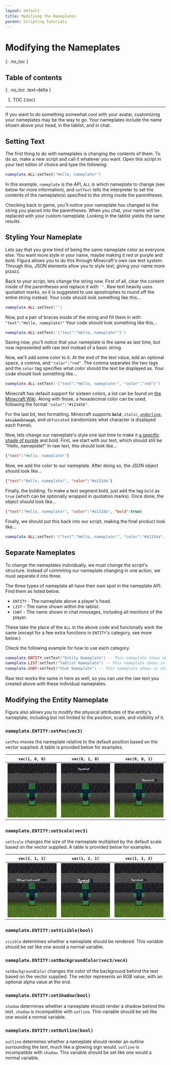 ```yaml
---
layout: default
title: Modifying the Nameplates
parent: Scripting Tutorials
---
```


# Modifying the Nameplates
{: .no_toc }

## Table of contents
{: .no_toc .text-delta }

1. TOC
{:toc}

---

If you want to do something somewhat cool with your avatar, customizing your nameplates may be the way to go. Your nameplates include the name shown above your head, in the tablist, and in chat.

## Setting Text

The first thing to do with nameplates is changing the contents of them. To do so, make a new script and call it whatever you want. Open this script in your text editor of choice and type the following:

```lua
nameplate.ALL:setText("Hello, nameplate!")
```

In this example, `nameplate` is the API, `ALL` is which nameplate to change (see below for more information), and `setText` tells the interpreter to set the contents of the nameplate(s) specified to the string inside the parentheses.

Checking back in game, you'll notice your nameplate has changed to the string you placed into the parentheses. When you chat, your name will be replaced with your custom nameplate. Looking in the tablist yields the same results.

## Styling Your Nameplate

Lets say that you grew tired of being the same nameplate color as everyone else. You want more style in your name, maybe making it red or purple and bold. Figura allows you to do this through Minecraft's own raw text system. Through this, JSON elements allow you to style text, giving your name more pizazz.

Back to your script, lets change the string now. First of all, clear the content inside of the parentheses and replace it with `''`. Raw text heavily uses quotation marks, so it is suggested to use apostrophes to round off the entire string instead. Your code should look something like this...

```lua
nameplate.ALL:setText('')
```

Now, put a pair of braces inside of the string and fill them in with `"text":"Hello, nameplate!"` Your code should look something like this...

```lua
nameplate.ALL:setText('{"text":"Hello, nameplate!"}')
```

Saving now, you'll notice that your nameplate is the same as last time, but now represented with raw text instead of a basic string.

Now, we'll add some color to it. At the end of the text value, add an optional space, a comma, and `"color":"red"`. The comma separates the two tags and the `color` tag specifies what color should the text be displayed as. Your code should look something like...

```lua
nameplate.ALL:setText('{"text":"Hello, nameplate!", "color":"red"}')
```

Minecraft has default support for sixteen colors, a list can be found on [the Minecraft Wiki](https://minecraft.fandom.com/wiki/Formatting_codes#Color_codes). Along with those, a hexadecimal color can be used, following the format `"color":"#123456"`.

For the last bit, text formatting. Minecraft supports **`bold`**, *`italic`*, <ins>`underline`</ins>, ~~`strikethrough`~~, and `obfuscated` (randomizes what character is displayed each frame).

Now, lets change our nameplate's style one last time to make it [a specific shade of purple](https://colorpicker.me/#a131da "#a131da") and bold. First, we start with our text, which should still be "Hello, nameplate!" In raw text, this should look like...

```json
{"text":"Hello, nameplate!"}
```

Now, we add the color to our nameplate. After doing so, the JSON object should look like...

```json
{"text":"Hello, nameplate!", "color":"#a131da"}
```

Finally, the bolding. To make a text segment bold, just add the tag `bold` as `true` (which can be optionally wrapped in quotation marks). Once done, the object should look like...

```json
{"text":"Hello, nameplate!", "color":"#a131da", "bold":true}
```

Finally, we should put this back into our script, making the final product look like...

```lua
nameplate.ALL:setText('{"text":"Hello, nameplate!", "color":"#a131da", "bold":true}')
```

## Separate Nameplates

To change the nameplates individually, we must change the script's structure. Instead of commiting our nameplate changing in one action, we must separate it into three.

The three types of nameplate all have their own spot in the nameplate API. Find them as listed below.

- `ENTITY` - The nameplate above a player's head.
- `LIST` - The name shown within the tablist.
- `CHAT` - The name shown in chat messages, including all mentions of the player.

These take the place of the `ALL` in the above code and funcionally work the same (except for a few extra functions in `ENTITY`'s category, see more below.)

Check the following example for how to use each category.

```lua
nameplate.ENTITY:setText("Entity Nameplate") -- This nameplate shows above the player.
nameplate.LIST:setText("Tablist Nameplate") -- This nameplate shows in the tablist.
nameplate.CHAT:setText("Chat Nameplate") -- This nameplate shows in chat.
```

Raw text works the same in here as well, so you can use the raw text you created above with these individual nameplates.

## Modifying the Entity Nameplate

Figura also allows you to modify the physical attributes of the entity's nameplate, including but not limited to the position, scale, and visibility of it. 

### `nameplate.ENTITY:setPos(vec3)`

`setPos` moves the nameplate relative to the default position based on the vector supplied. A table is provided below for examples.

| `vec(1, 0, 0)` | `vec(0, 1, 0)` | `vec(0, 0, 1)` |
| --- | --- | --- |
| ![](https://github.com/Slymeball/Figura-Wiki/blob/main/images/nameplate/setPos-1-0-0.png?raw=true) | ![](https://github.com/Slymeball/Figura-Wiki/blob/main/images/nameplate/setPos-0-1-0.png?raw=true) | ![](https://github.com/Slymeball/Figura-Wiki/blob/main/images/nameplate/setPos-0-0-1.png?raw=true)

### `nameplate.ENTITY:setScale(vec3)`

`setScale` changes the size of the nameplate multiplied by the default scale based on the vector supplied. A table is provided below for examples.

| `vec(2, 1, 1)` | `vec(1, 2, 1)` | `vec(1, 1, 2)` |
| --- | --- | --- |
| ![](https://github.com/Slymeball/Figura-Wiki/blob/main/images/nameplate/setScale-2-1-1.png?raw=true) | ![](https://github.com/Slymeball/Figura-Wiki/blob/main/images/nameplate/setScale-1-2-1.png?raw=true) | ![](https://github.com/Slymeball/Figura-Wiki/blob/main/images/nameplate/setScale-1-1-2.png?raw=true)

### `nameplate.ENTITY:setVisible(bool)`

`visible` determines whether a nameplate should be rendered. This variable should be set like one would a normal variable.

### `nameplate.ENTITY:setBackgroundColor(vec3/vec4)`

`setBackgroundColor` changes the color of the background behind the text based on the vector supplied. The vector represents an RGB value, with an optional alpha value at the end.

### `nameplate.ENTITY:setShadow(bool)`

`shadow` determines whether a nameplate should render a shadow behind the text. `shadow` is incompatible with `outline`. This variable should be set like one would a normal variable.

### `nameplate.ENTITY:setOutline(bool)`

`outline` determines whether a nameplate should render an outline surrounding the text, much like a glowing sign would. `outline` is incompatible with `shadow`. This variable should be set like one would a normal variable.